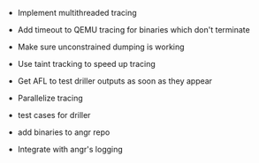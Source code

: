 * Implement multithreaded tracing

* Add timeout to QEMU tracing for binaries which don't terminate

* Make sure unconstrained dumping is working

* Use taint tracking to speed up tracing

* Get AFL to test driller outputs as soon as they appear

* Parallelize tracing

* test cases for driller

* add binaries to angr repo

* Integrate with angr's logging
